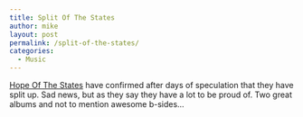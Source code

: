 ```yaml
---
title: Split Of The States
author: mike
layout: post
permalink: /split-of-the-states/
categories:
  - Music
---
```

[Hope Of The States][1] have confirmed after days of speculation that they have split up. Sad news, but as they say they have a lot to be proud of. Two great albums and not to mention awesome b-sides&#8230;

 [1]: http://www.hopeofthestates.co.uk